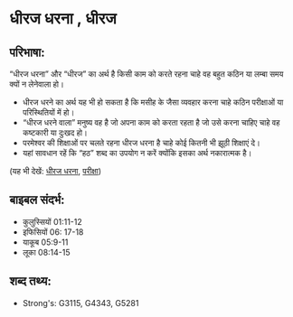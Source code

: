 # धीरज धरना , धीरज #

## परिभाषा: ##

“धीरज धरना” और “धीरज” का अर्थ है किसी काम को करते रहना चाहे वह बहुत कठिन  या लम्बा समय क्यों न लेनेवाला हो।

* धीरज धरने का अर्थ यह भी हो सकता है कि मसीह के जैसा व्यवहार करना चाहे कठिन परीक्षाओं या परिस्थितियों में हो।
* “धीरज धरने वाला” मनुष्य वह है जो अपना काम को करता रहता है जो उसे करना चाहिए चाहे वह कष्टकारी या दुःखद हो।
* परमेश्वर की शिक्षाओं पर चलते रहना धीरज धरना है चाहे कोई कितनी भी झूठी शिक्षाएं दे। 
* यहां सावधान रहें कि “हठ” शब्द का उपयोग न करें क्योंकि इसका अर्थ नकारात्मक है।

(यह भी देखें: [धीरज धरना](../patient.md), [परीक्षा](../trial.md))

## बाइबल संदर्भ: ##

* कुलुस्सियों 01:11-12
* इफिसियों 06: 17-18
* याकूब 05:9-11
* लूका 08:14-15

## शब्द तथ्य: ##

* Strong's: G3115, G4343, G5281
